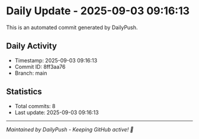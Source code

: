 # Daily Update - 2025-09-03 09:16:13

This is an automated commit generated by DailyPush.

## Daily Activity
- Timestamp: 2025-09-03 09:16:13
- Commit ID: 8ff3aa76
- Branch: main

## Statistics
- Total commits: 8
- Last update: 2025-09-03 09:16:13

---
*Maintained by DailyPush - Keeping GitHub active! 🚀*
